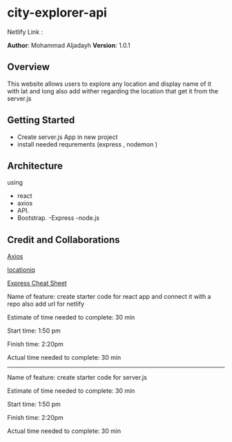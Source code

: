 # city-explorer-api

Netlify Link : 


**Author**: Mohammad Aljadayh 
**Version**: 1.0.1

## Overview

This website allows users to explore any location and display name of it with lat and long  also add wither regarding the location that get it from the server.js 


## Getting Started
- Create server.js App in new project 
- install needed requrements (express , nodemon )

## Architecture

using 
- react 
- axios
- API.
- Bootstrap. 
-Express 
-node.js



## Credit and Collaborations

[ Axios](https://axios-http.com/docs/api_intro)

[ locationiq](https://locationiq.com/)

[Express Cheat Sheet](https://github.com/LTUC/301-react-cheatsheet/blob/main/content/express.md)


 
Name of feature: create starter code for react app and connect it with a repo also add url for netlify  

Estimate of time needed to complete: 30 min

Start time: 1:50 pm

Finish time: 2:20pm

Actual time needed to complete: 30 min

------------------------------------------------------ 
Name of feature: create starter code for server.js 

Estimate of time needed to complete: 30 min

Start time: 1:50 pm

Finish time: 2:20pm

Actual time needed to complete: 30 min

